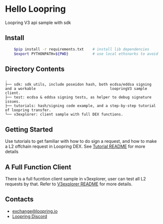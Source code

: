 # Hello Loopring

 Loopring V3 api sample with sdk

## Install

```bash
    $pip install -r requirements.txt    # install lib dependencies
    $export PYTHONPATH=${PWD}           # use local ethsnarks to avoid conflicts
```

## Directory Contents

```she
.
├── sdk: sdk utils, include poseidon hash, both ecdsa/eddsa signing and a workable 									loopringV3 sample client.
├── test: ecdsa & eddsa signing tests, as helper to debug signature issues.
├── tutorials: hash/signing code example, and a step-by-step tutorial of loopring transfer.
└── v3explorer: client sample with full DEX functions.
```

## Getting Started

Use tutorials to get familiar with how to do sign a request, and how to make a L2 offchain request in Loopring DEX. See [Tutorial README](https://github.com/Loopring/hello_loopring/blob/loopring-v3/tutorials/README.md) for more details

## A Full Function Client 

There is a full fucntion client sample in v3explorer, user can test all L2 requests by that. Refer to [V3explorer README](https://github.com/Loopring/hello_loopring/blob/loopring-v3/v3explorer/README.md) for more details.

## Contacts

- [exchange@loopring.io](mailto:exchange@loopring.io)
- [Loopring Discord](https://discord.gg/KkYccYp)

